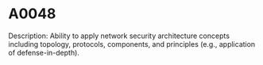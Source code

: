 # A0048
Description: Ability to apply network security architecture concepts including topology, protocols, components, and principles (e.g., application of defense-in-depth).
